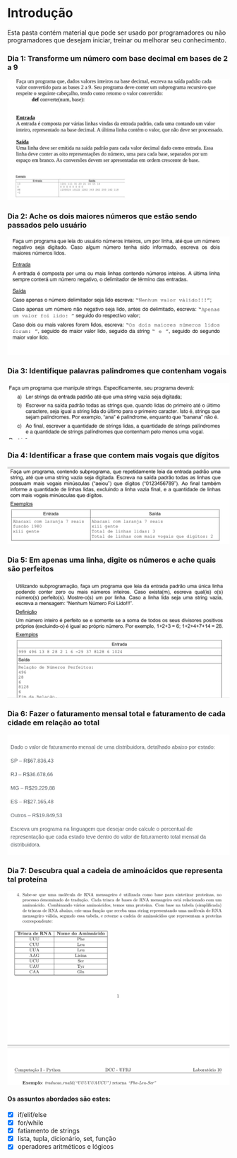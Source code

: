 # Introdução

Esta pasta contém material que pode ser usado por programadores ou não programadores que desejam iniciar, treinar ou melhorar seu conhecimento.

### Dia 1: Transforme um número com base decimal em bases de 2 a 9 
![Instrução detalhada](conversor_de_bases/instrucao.jpg)

### Dia 2: Ache os dois maiores números que estão sendo passados pelo usuário
![Instrução detalhada](dois_numeros_maiores/instrucao.jpg)

### Dia 3: Identifique palavras palindromes que contenham vogais
![Instrução detalhada](palavras_palindromes_com_vogais/instrucao.jpg)

### Dia 4: Identificar a frase que contem mais vogais que dígitos
![Instrução detalhada](mais_vogais_que_digitos/instrucao.png)

### Dia 5: Em apenas uma linha, digite os números e ache quais são perfeitos
![Instrução detalhada](numeros_perfeitos/instrucao.jpg)

### Dia 6: Fazer o faturamento mensal total e faturamento de cada cidade em relação ao total
![Instrução detalhada](maior_faturamento_mensal/instrucao.jpg)

### Dia 7: Descubra qual a cadeia de aminoácidos que representa tal proteína
![Instrução detalha](traducao_rna_msg/instrucao.jpg)


#### Os assuntos abordados são estes:

- [x] if/elif/else
- [x] for/while
- [x] fatiamento de strings
- [x] lista, tupla, dicionário, set, função
- [x] operadores aritméticos e lógicos
